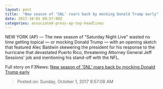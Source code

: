 ```yaml
---
layout: post
title:  "New season of 'SNL' roars back by mocking Donald Trump early"
date: 2017-10-01 09:57:08Z
categories: associated-press-ap-top-headlines
---
```


NEW YORK (AP) — The new season of "Saturday Night Live" wasted no time getting topical — or mocking Donald Trump — with an opening sketch that featured Alec Baldwin skewering the president for his response to the hurricane that devastated Puerto Rico, threatening Attorney General Jeff Sessions' job and mentioning his stand-off with the NFL.


Full story on F3News: [New season of 'SNL' roars back by mocking Donald Trump early](http://www.f3nws.com/n/2ajzrC)

> Posted on: Sunday, October 1, 2017 9:57:08 AM

